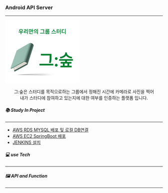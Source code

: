 <h3>Android API Server</h3>

<hr>

![](img.PNG)

<center>그:숲은 스터디를 목적으로하는 그룹에서 정해진 시간에 카메라로 사진을 찍어 </center>
<center>내가 스터디에 참여하고 있는지에 대한 여부를 인증하는 플랫폼 입니다.</center>



<h5>📚  Study In Project</h5>

<hr>

- [AWS RDS MYSQL 배포 및 로컬 DB연결](https://velog.io/@kimgy0/AWS-RDS-%EC%9D%B8%EC%8A%A4%ED%84%B4%EC%8A%A4-%EC%83%9D%EC%84%B1)
- [AWS EC2 SpringBoot 배포](https://velog.io/@kimgy0/AWS%EC%97%90-SpringBoot%EC%97%B0%EB%8F%99%ED%95%98%EA%B8%B0)
- [JENKINS 설치](https://velog.io/@kimgy0/EC2%EC%97%90-JENKINS-%EB%B0%B0%ED%8F%AC-%EB%B0%8F-%EC%84%A4%EC%B9%98)



<h5>💻  use Tech</h5>

<hr>













<h5>🖼  API and Function</h5>

<hr>







